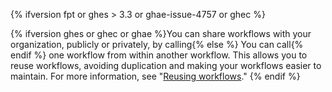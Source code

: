 {% ifversion fpt or ghes > 3.3 or ghae-issue-4757 or ghec %}

{% ifversion ghes or ghec or ghae %}You can share workflows with your organization, publicly or privately, by calling{% else %} You can call{% endif %} one workflow from within another workflow. This allows you to reuse workflows, avoiding duplication and making your workflows easier to maintain. For more information, see "[Reusing workflows](/actions/learn-github-actions/reusing-workflows)."
{% endif %}
